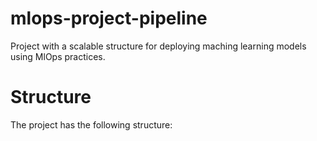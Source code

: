 # mlops-project-pipeline
Project with a scalable structure for deploying maching learning models using MlOps practices.

# Structure
The project has the following structure:

